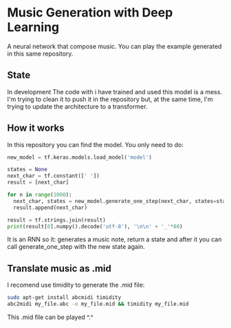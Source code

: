 # Music Generation with Deep Learning

A neural network that compose music. You can play the example generated in this same repository.

## State
In development
The code with i have trained and used this model is a mess. I'm trying to clean it to push it in the repository but, at the same time, I'm trying to update the architecture to a transformer.

## How it works
In this repository you can find the model. You only need to do:
```python
new_model = tf.keras.models.load_model('model')

states = None
next_char = tf.constant([' '])
result = [next_char]

for n in range(1000):
  next_char, states = new_model.generate_one_step(next_char, states=states)
  result.append(next_char)

result = tf.strings.join(result)
print(result[0].numpy().decode('utf-8'), '\n\n' + '_'*80)
```
It is an RNN so it: generates a music note, return a state and after it you can call generate_one_step with the new state again.

## Translate music as .mid
I recomend use timidity to generate the .mid file:
```bash
sudo apt-get install abcmidi timidity
abc2midi my_file.abc -o my_file.mid && timidity my_file.mid
```
This .mid file can be played ^.^
